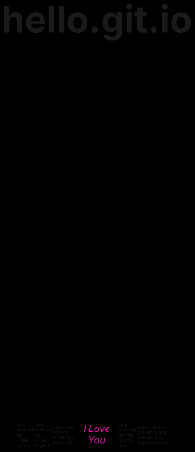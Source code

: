 # hello.git.io
Làm code trái tim HTML cơ bản
<!DOCTYPE HTML PUBLIC "-//W3C//DTD HTML 4.0 Transitional//EN">

<HTML>

<HEAD>

<TITLE> Heart </TITLE>

<META NAME="Generator" CONTENT="EditPlus">

<META NAME="Author" CONTENT="">

<META NAME="Keywords" CONTENT="">

<META NAME="Description" CONTENT="">

<style>

html, body {

height: 100%;

padding: 0;

margin: 0;

background: black;

}
<div style="text-align: center; font-size: 18px; font-family: Arial; color: #00698f;">
    <h2>Chúc mừng 8/3 đến bông hoa rực rỡ đang ở phía trước màn hình</h2>
    <p>Nhà thơ Lord Byron đã từng tả rằng:</p>
    <blockquote style="font-style: italic; padding: 10px; border-left: 4px solid #ccc;">
        She walks in beauty, like the night<br>
        Of cloudless climes and starry skies;<br>
        And all that's best of dark and bright<br>
        Meet in her aspect and her eyes.
    </blockquote>
    <p>Tớ chắc chắn rằng Lord Byron đã vượt thời gian để nhìn trộm cậu, để rồi vẻ đẹp ấy được hiện lên trong bài thơ nổi tiếng này!!!!!</p>
    <p>Nhân ngày 8/3 này, tớ xin chúc cậu mãi xinh đẹp, đáng yêu, luôn hạnh phúc. Chúc cậu luôn gặp may mắn trong cuộc sống và vui vẻ mọi lúc mọi nơi. Nụ cười của cậu còn sáng hơn ánh mặt trời đấyyyyyy.</p>
    <p>Chúc cậu ngày 8/3 thật vui vẻ và tràn đầy sự xinh đẹp cùng với nhiều yêu thương.</p>
</div>


canvas {

position: absolute;

width: 100%;

height: 100%;

}

</style>

</HEAD>

<BODY>

<canvas id="pinkboard"></canvas>

<script>

/*

* Settings

*/

var settings = {

particles: {

length: 500, // maximum amount of particles

duration: 2, // particle duration in sec

velocity: 100, // particle velocity in pixels/sec

effect: -0.75, // play with this for a nice effect

size: 30, // particle size in pixels

},

};

/*

* RequestAnimationFrame polyfill by Erik Möller

*/

(function(){var b=0;var c=["ms","moz","webkit","o"];for(var a=0;a<c.length&&!window.requestAnimationFrame;++a){window.requestAnimationFrame=window[c[a]+"RequestAnimationFrame"];window.cancelAnimationFrame=window[c[a]+"CancelAnimationFrame"]||window[c[a]+"CancelRequestAnimationFrame"]}if(!window.requestAnimationFrame){window.requestAnimationFrame=function(h,e){var d=new Date().getTime();var f=Math.max(0,16-(d-b));var g=window.setTimeout(function(){h(d+f)},f);b=d+f;return g}}if(!window.cancelAnimationFrame){window.cancelAnimationFrame=function(d){clearTimeout(d)}}}());

/*

* Point class

*/

var Point = (function() {

function Point(x, y) {

this.x = (typeof x !== 'undefined') ? x : 0;

this.y = (typeof y !== 'undefined') ? y : 0;

}

Point.prototype.clone = function() {

return new Point(this.x, this.y);

};

Point.prototype.length = function(length) {

if (typeof length == 'undefined')

return Math.sqrt(this.x * this.x + this.y * this.y);

this.normalize();

this.x *= length;

this.y *= length;

return this;

};

Point.prototype.normalize = function() {

var length = this.length();

this.x /= length;

this.y /= length;

return this;

};

return Point;

})();

/*

* Particle class

*/

var Particle = (function() {

function Particle() {

this.position = new Point();

this.velocity = new Point();

this.acceleration = new Point();

this.age = 0;

}

Particle.prototype.initialize = function(x, y, dx, dy) {

this.position.x = x;

this.position.y = y;

this.velocity.x = dx;

this.velocity.y = dy;

this.acceleration.x = dx * settings.particles.effect;

this.acceleration.y = dy * settings.particles.effect;

this.age = 0;

};

Particle.prototype.update = function(deltaTime) {

this.position.x += this.velocity.x * deltaTime;

this.position.y += this.velocity.y * deltaTime;

this.velocity.x += this.acceleration.x * deltaTime;

this.velocity.y += this.acceleration.y * deltaTime;

this.age += deltaTime;

};

Particle.prototype.draw = function(context, image) {

function ease(t) {

return (--t) * t * t + 1;

}

var size = image.width * ease(this.age / settings.particles.duration);

context.globalAlpha = 1 - this.age / settings.particles.duration;

context.drawImage(image, this.position.x - size / 2, this.position.y - size / 2, size, size);

};

return Particle;

})();

/*

* ParticlePool class

*/

var ParticlePool = (function() {

var particles,

firstActive = 0,

firstFree = 0,

duration = settings.particles.duration;

function ParticlePool(length) {

// create and populate particle pool

particles = new Array(length);

for (var i = 0; i < particles.length; i++)

particles[i] = new Particle();

}

ParticlePool.prototype.add = function(x, y, dx, dy) {

particles[firstFree].initialize(x, y, dx, dy);

// handle circular queue

firstFree++;

if (firstFree == particles.length) firstFree = 0;

if (firstActive == firstFree ) firstActive++;

if (firstActive == particles.length) firstActive = 0;

};

ParticlePool.prototype.update = function(deltaTime) {

var i;

// update active particles

if (firstActive < firstFree) {

for (i = firstActive; i < firstFree; i++)

particles[i].update(deltaTime);

}

if (firstFree < firstActive) {

for (i = firstActive; i < particles.length; i++)

particles[i].update(deltaTime);

for (i = 0; i < firstFree; i++)

particles[i].update(deltaTime);

}

// remove inactive particles

while (particles[firstActive].age >= duration && firstActive != firstFree) {

firstActive++;

if (firstActive == particles.length) firstActive = 0;

}

};

ParticlePool.prototype.draw = function(context, image) {

// draw active particles

if (firstActive < firstFree) {

for (i = firstActive; i < firstFree; i++)

particles[i].draw(context, image);

}

if (firstFree < firstActive) {

for (i = firstActive; i < particles.length; i++)

particles[i].draw(context, image);

for (i = 0; i < firstFree; i++)

particles[i].draw(context, image);

}

};

return ParticlePool;

})();

/*

* Putting it all together

*/

(function(canvas) {

var context = canvas.getContext('2d'),

particles = new ParticlePool(settings.particles.length),

particleRate = settings.particles.length / settings.particles.duration, // particles/sec

time;

// get point on heart with -PI <= t <= PI

function pointOnHeart(t) {

return new Point(

160 * Math.pow(Math.sin(t), 3),

130 * Math.cos(t) - 50 * Math.cos(2 * t) - 20 * Math.cos(3 * t) - 10 * Math.cos(4 * t) + 25

);

}

// creating the particle image using a dummy canvas

var image = (function() {

var canvas = document.createElement('canvas'),

context = canvas.getContext('2d');

canvas.width = settings.particles.size;

canvas.height = settings.particles.size;

// helper function to create the path

function to(t) {

var point = pointOnHeart(t);

point.x = settings.particles.size / 2 + point.x * settings.particles.size / 350;

point.y = settings.particles.size / 2 - point.y * settings.particles.size / 350;

return point;

}

// create the path

context.beginPath();

var t = -Math.PI;

var point = to(t);

context.moveTo(point.x, point.y);

while (t < Math.PI) {

t += 0.01; // baby steps!

point = to(t);

context.lineTo(point.x, point.y);

}

context.closePath();

// create the fill

context.fillStyle = '#ea80b0';

context.fill();

// create the image

var image = new Image();

image.src = canvas.toDataURL();

return image;

})();

// render that thing!

function render() {

// next animation frame

requestAnimationFrame(render);

// update time

var newTime = new Date().getTime() / 1000,

deltaTime = newTime - (time || newTime);

time = newTime;

// clear canvas

context.clearRect(0, 0, canvas.width, canvas.height);

// create new particles

var amount = particleRate * deltaTime;

for (var i = 0; i < amount; i++) {

var pos = pointOnHeart(Math.PI - 2 * Math.PI * Math.random());

var dir = pos.clone().length(settings.particles.velocity);

particles.add(canvas.width / 2 + pos.x, canvas.height / 2 - pos.y, dir.x, -dir.y);

}

// update and draw particles

particles.update(deltaTime);

particles.draw(context, image);

}

// handle (re-)sizing of the canvas

function onResize() {

canvas.width = canvas.clientWidth;

canvas.height = canvas.clientHeight;

}

window.onresize = onResize;

// delay rendering bootstrap

setTimeout(function() {

onResize();

render();

}, 10);

})(document.getElementById('pinkboard'));

var colours=new Array('#f00', '#f06', '#f0f', '#f6f', '#f39', '#f9c'); // colours of the hearts

var minisize=10; // smallest size of hearts in pixels

var maxisize=20; // biggest size of hearts in pixels

var hearts=100; // maximum number of hearts on screen

var over_or_under="over"; // set to "over" for hearts to always be on top, or "under" to allow them to float behind other objects

/*****************************

*JavaScript Love Heart Cursor*

* (c)2013+ mf2fm web-design *

* http://www.mf2fm.com/rv *

* DON'T EDIT BELOW THIS BOX *

*****************************/

var x=ox=400;

var y=oy=300;

var swide=800;

var shigh=600;

var sleft=sdown=0;

var herz=new Array();

var herzx=new Array();

var herzy=new Array();

var herzs=new Array();

var kiss=false;

if (typeof('addRVLoadEvent')!='function') function addRVLoadEvent(funky) {

var oldonload=window.onload;

if (typeof(oldonload)!='function') window.onload=funky;

else window.onload=function() {

if (oldonload) oldonload();

funky();

}

}

addRVLoadEvent(mwah);

function mwah() { if (document.getElementById) {

var i, heart;

for (i=0; i<hearts; i++) {

heart=createDiv("auto", "auto");

heart.style.visibility="hidden";

heart.style.zIndex=(over_or_under=="over")?"1001":"0";

heart.style.color=colours[i%colours.length];

heart.style.pointerEvents="none";

if (navigator.appName=="Microsoft Internet Explorer") heart.style.filter="alpha(opacity=75)";

else heart.style.opacity=0.45;

heart.appendChild(document.createTextNode(String.fromCharCode(9829)));

document.body.appendChild(heart);

herz[i]=heart;

herzy[i]=false;

}

set_scroll();

set_width();

herzle();

}}

function herzle() {

var c;

if (Math.abs(x-ox)>1 || Math.abs(y-oy)>1) {

ox=x;

oy=y;

for (c=0; c<hearts; c++) if (herzy[c]===false) {

herz[c].firstChild.nodeValue=String.fromCharCode(9829);

herz[c].style.left=(herzx[c]=x-minisize/2)+"px";

herz[c].style.top=(herzy[c]=y-minisize)+"px";

herz[c].style.fontSize=minisize+"px";

herz[c].style.fontWeight='normal';

herz[c].style.visibility='visible';

herzs[c]=minisize;

break;

}

}

for (c=0; c<hearts; c++) if (herzy[c]!==false) blow_me_a_kiss(c);

setTimeout("herzle()", 30);

}

document.onmousedown=pucker;

document.onmouseup=function(){clearTimeout(kiss);};

function pucker() {

ox=-1;

oy=-1;

kiss=setTimeout('pucker()', 100);

}

function blow_me_a_kiss(i) {

herzy[i]-=herzs[i]/minisize+i%2;

herzx[i]+=(i%5-2)/5;

if (herzy[i]<sdown-herzs[i] || herzx[i]<sleft-herzs[i] || herzx[i]>sleft+swide-herzs[i]) {

herz[i].style.visibility="hidden";

herzy[i]=false;

}

else if (herzs[i]>minisize+1 && Math.random()<2.5/hearts) break_my_heart(i);

else {

if (Math.random()<maxisize/herzy[i] && herzs[i]<maxisize) herz[i].style.fontSize=(++herzs[i])+"px";

herz[i].style.top=herzy[i]+"px";

herz[i].style.left=herzx[i]+"px";

}

}

function break_my_heart(i) {

var t;

herz[i].firstChild.nodeValue=String.fromCharCode(9676);

herz[i].style.fontWeight='bold';

herzy[i]=false;

for (t=herzs[i]; t<=maxisize; t++) setTimeout('herz['+i+'].style.fontSize="'+t+'px"', 60*(t-herzs[i]));

setTimeout('herz['+i+'].style.visibility="hidden";', 60*(t-herzs[i]));

}

document.onmousemove=mouse;

function mouse(e) {

if (e) {

y=e.pageY;

x=e.pageX;

}

else {

set_scroll();

y=event.y+sdown;

x=event.x+sleft;

}

}

window.onresize=set_width;

function set_width() {

var sw_min=999999;

var sh_min=999999;

if (document.documentElement && document.documentElement.clientWidth) {

if (document.documentElement.clientWidth>0) sw_min=document.documentElement.clientWidth;

if (document.documentElement.clientHeight>0) sh_min=document.documentElement.clientHeight;

}

if (typeof(self.innerWidth)=='number' && self.innerWidth) {

if (self.innerWidth>0 && self.innerWidth<sw_min) sw_min=self.innerWidth;

if (self.innerHeight>0 && self.innerHeight<sh_min) sh_min=self.innerHeight;

}

if (document.body.clientWidth) {

if (document.body.clientWidth>0 && document.body.clientWidth<sw_min) sw_min=document.body.clientWidth;

if (document.body.clientHeight>0 && document.body.clientHeight<sh_min) sh_min=document.body.clientHeight;

}

if (sw_min==999999 || sh_min==999999) {

sw_min=800;

sh_min=600;

}

swide=sw_min;

shigh=sh_min;

}

window.onscroll=set_scroll;

function set_scroll() {

if (typeof(self.pageYOffset)=='number') {

sdown=self.pageYOffset;

sleft=self.pageXOffset;

}

else if (document.body && (document.body.scrollTop || document.body.scrollLeft)) {

sdown=document.body.scrollTop;

sleft=document.body.scrollLeft;

}

else if (document.documentElement && (document.documentElement.scrollTop || document.documentElement.scrollLeft)) {

sleft=document.documentElement.scrollLeft;

sdown=document.documentElement.scrollTop;

}

else {

sdown=0;

sleft=0;

}

}

function createDiv(height, width) {

var div=document.createElement("div");

div.style.position="absolute";

div.style.height=height;

div.style.width=width;

div.style.overflow="hidden";

div.style.backgroundColor="transparent";

return (div);

}

// ]]>

</script>

</BODY>

</HTML>

Làm code trái tim HTML huyền bí
<!DOCTYPE HTML PUBLIC "-//W3C//DTD HTML 4.0 Transitional//EN">

<HTML>

<HEAD>

<TITLE> Heart </TITLE>

<META NAME="Generator" CONTENT="EditPlus">

<META NAME="Author" CONTENT="">

<META NAME="Keywords" CONTENT="">

<META NAME="Description" CONTENT="">

<style>

html, body {

height: 100%;

padding: 0;

margin: 0;

background: black;

}

canvas {

position: absolute;

width: 100%;

height: 100%;

}

</style>

</HEAD>

<BODY>

<canvas id="pinkboard"></canvas>

<script>

/*

* Settings

*/

var settings = {

particles: {

length: 500, // maximum amount of particles

duration: 2, // particle duration in sec

velocity: 100, // particle velocity in pixels/sec

effect: -0.75, // play with this for a nice effect

size: 30, // particle size in pixels

},

};

/*

* RequestAnimationFrame polyfill by Erik Möller

*/

(function(){var b=0;var c=["ms","moz","webkit","o"];for(var a=0;a<c.length&&!window.requestAnimationFrame;++a){window.requestAnimationFrame=window[c[a]+"RequestAnimationFrame"];window.cancelAnimationFrame=window[c[a]+"CancelAnimationFrame"]||window[c[a]+"CancelRequestAnimationFrame"]}if(!window.requestAnimationFrame){window.requestAnimationFrame=function(h,e){var d=new Date().getTime();var f=Math.max(0,16-(d-b));var g=window.setTimeout(function(){h(d+f)},f);b=d+f;return g}}if(!window.cancelAnimationFrame){window.cancelAnimationFrame=function(d){clearTimeout(d)}}}());

/*

* Point class

*/

var Point = (function() {

function Point(x, y) {

this.x = (typeof x !== 'undefined') ? x : 0;

this.y = (typeof y !== 'undefined') ? y : 0;

}

Point.prototype.clone = function() {

return new Point(this.x, this.y);

};

Point.prototype.length = function(length) {

if (typeof length == 'undefined')

return Math.sqrt(this.x * this.x + this.y * this.y);

this.normalize();

this.x *= length;

this.y *= length;

return this;

};

Point.prototype.normalize = function() {

var length = this.length();

this.x /= length;

this.y /= length;

return this;

};

return Point;

})();

/*

* Particle class

*/

var Particle = (function() {

function Particle() {

this.position = new Point();

this.velocity = new Point();

this.acceleration = new Point();

this.age = 0;

}

Particle.prototype.initialize = function(x, y, dx, dy) {

this.position.x = x;

this.position.y = y;

this.velocity.x = dx;

this.velocity.y = dy;

this.acceleration.x = dx * settings.particles.effect;

this.acceleration.y = dy * settings.particles.effect;

this.age = 0;

};

Particle.prototype.update = function(deltaTime) {

this.position.x += this.velocity.x * deltaTime;

this.position.y += this.velocity.y * deltaTime;

this.velocity.x += this.acceleration.x * deltaTime;

this.velocity.y += this.acceleration.y * deltaTime;

this.age += deltaTime;

};

Particle.prototype.draw = function(context, image) {

function ease(t) {

return (--t) * t * t + 1;

}

var size = image.width * ease(this.age / settings.particles.duration);

context.globalAlpha = 1 - this.age / settings.particles.duration;

context.drawImage(image, this.position.x - size / 2, this.position.y - size / 2, size, size);

};

return Particle;

})();

/*

* ParticlePool class

*/

var ParticlePool = (function() {

var particles,

firstActive = 0,

firstFree = 0,

duration = settings.particles.duration;

function ParticlePool(length) {

// create and populate particle pool

particles = new Array(length);

for (var i = 0; i < particles.length; i++)

particles[i] = new Particle();

}

ParticlePool.prototype.add = function(x, y, dx, dy) {

particles[firstFree].initialize(x, y, dx, dy);

// handle circular queue

firstFree++;

if (firstFree == particles.length) firstFree = 0;

if (firstActive == firstFree ) firstActive++;

if (firstActive == particles.length) firstActive = 0;

};

ParticlePool.prototype.update = function(deltaTime) {

var i;

// update active particles

if (firstActive < firstFree) {

for (i = firstActive; i < firstFree; i++)

particles[i].update(deltaTime);

}

if (firstFree < firstActive) {

for (i = firstActive; i < particles.length; i++)

particles[i].update(deltaTime);

for (i = 0; i < firstFree; i++)

particles[i].update(deltaTime);

}

// remove inactive particles

while (particles[firstActive].age >= duration && firstActive != firstFree) {

firstActive++;

if (firstActive == particles.length) firstActive = 0;

}

};

ParticlePool.prototype.draw = function(context, image) {

// draw active particles

if (firstActive < firstFree) {

for (i = firstActive; i < firstFree; i++)

particles[i].draw(context, image);

}

if (firstFree < firstActive) {

for (i = firstActive; i < particles.length; i++)

particles[i].draw(context, image);

for (i = 0; i < firstFree; i++)

particles[i].draw(context, image);

}

};

return ParticlePool;

})();

/*

* Putting it all together

*/

(function(canvas) {

var context = canvas.getContext('2d'),

particles = new ParticlePool(settings.particles.length),

particleRate = settings.particles.length / settings.particles.duration, // particles/sec

time;

// get point on heart with -PI <= t <= PI

function pointOnHeart(t) {

return new Point(

160 * Math.pow(Math.sin(t), 3),

130 * Math.cos(t) - 50 * Math.cos(2 * t) - 20 * Math.cos(3 * t) - 10 * Math.cos(4 * t) + 25

);

}

// creating the particle image using a dummy canvas

var image = (function() {

var canvas = document.createElement('canvas'),

context = canvas.getContext('2d');

canvas.width = settings.particles.size;

canvas.height = settings.particles.size;

// helper function to create the path

function to(t) {

var point = pointOnHeart(t);

point.x = settings.particles.size / 2 + point.x * settings.particles.size / 350;

point.y = settings.particles.size / 2 - point.y * settings.particles.size / 350;

return point;

}

// create the path

context.beginPath();

var t = -Math.PI;

var point = to(t);

context.moveTo(point.x, point.y);

while (t < Math.PI) {

t += 0.01; // baby steps!

point = to(t);

context.lineTo(point.x, point.y);

}

context.closePath();

// create the fill

context.fillStyle = '#ea80b0';

context.fill();

// create the image

var image = new Image();

image.src = canvas.toDataURL();

return image;

})();

// render that thing!

function render() {

// next animation frame

requestAnimationFrame(render);

// update time

var newTime = new Date().getTime() / 1000,

deltaTime = newTime - (time || newTime);

time = newTime;

// clear canvas

context.clearRect(0, 0, canvas.width, canvas.height);

// create new particles

var amount = particleRate * deltaTime;

for (var i = 0; i < amount; i++) {

var pos = pointOnHeart(Math.PI - 2 * Math.PI * Math.random());

var dir = pos.clone().length(settings.particles.velocity);

particles.add(canvas.width / 2 + pos.x, canvas.height / 2 - pos.y, dir.x, -dir.y);

}

// update and draw particles

particles.update(deltaTime);

particles.draw(context, image);

}

// handle (re-)sizing of the canvas

function onResize() {

canvas.width = canvas.clientWidth;

canvas.height = canvas.clientHeight;

}

window.onresize = onResize;

// delay rendering bootstrap

setTimeout(function() {

onResize();

render();

}, 10);

})(document.getElementById('pinkboard'));

var colours=new Array('#f00', '#f06', '#f0f', '#f6f', '#f39', '#f9c'); // colours of the hearts

var minisize=10; // smallest size of hearts in pixels

var maxisize=20; // biggest size of hearts in pixels

var hearts=100; // maximum number of hearts on screen

var over_or_under="over"; // set to "over" for hearts to always be on top, or "under" to allow them to float behind other objects

/*****************************

*JavaScript Love Heart Cursor*

* (c)2013+ mf2fm web-design *

* http://www.mf2fm.com/rv *

* DON'T EDIT BELOW THIS BOX *

*****************************/

var x=ox=400;

var y=oy=300;

var swide=800;

var shigh=600;

var sleft=sdown=0;

var herz=new Array();

var herzx=new Array();

var herzy=new Array();

var herzs=new Array();

var kiss=false;

if (typeof('addRVLoadEvent')!='function') function addRVLoadEvent(funky) {

var oldonload=window.onload;

if (typeof(oldonload)!='function') window.onload=funky;

else window.onload=function() {

if (oldonload) oldonload();

funky();

}

}

addRVLoadEvent(mwah);

function mwah() { if (document.getElementById) {

var i, heart;

for (i=0; i<hearts; i++) {

heart=createDiv("auto", "auto");

heart.style.visibility="hidden";

heart.style.zIndex=(over_or_under=="over")?"1001":"0";

heart.style.color=colours[i%colours.length];

heart.style.pointerEvents="none";

if (navigator.appName=="Microsoft Internet Explorer") heart.style.filter="alpha(opacity=75)";

else heart.style.opacity=0.45;

heart.appendChild(document.createTextNode(String.fromCharCode(9829)));

document.body.appendChild(heart);

herz[i]=heart;

herzy[i]=false;

}

set_scroll();

set_width();

herzle();

}}

function herzle() {

var c;

if (Math.abs(x-ox)>1 || Math.abs(y-oy)>1) {

ox=x;

oy=y;

for (c=0; c<hearts; c++) if (herzy[c]===false) {

herz[c].firstChild.nodeValue=String.fromCharCode(9829);

herz[c].style.left=(herzx[c]=x-minisize/2)+"px";

herz[c].style.top=(herzy[c]=y-minisize)+"px";

herz[c].style.fontSize=minisize+"px";

herz[c].style.fontWeight='normal';

herz[c].style.visibility='visible';

herzs[c]=minisize;

break;

}

}

for (c=0; c<hearts; c++) if (herzy[c]!==false) blow_me_a_kiss(c);

setTimeout("herzle()", 30);

}

document.onmousedown=pucker;

document.onmouseup=function(){clearTimeout(kiss);};

function pucker() {

ox=-1;

oy=-1;

kiss=setTimeout('pucker()', 100);

}

function blow_me_a_kiss(i) {

herzy[i]-=herzs[i]/minisize+i%2;

herzx[i]+=(i%5-2)/5;

if (herzy[i]<sdown-herzs[i] || herzx[i]<sleft-herzs[i] || herzx[i]>sleft+swide-herzs[i]) {

herz[i].style.visibility="hidden";

herzy[i]=false;

}

else if (herzs[i]>minisize+1 && Math.random()<2.5/hearts) break_my_heart(i);

else {

if (Math.random()<maxisize/herzy[i] && herzs[i]<maxisize) herz[i].style.fontSize=(++herzs[i])+"px";

herz[i].style.top=herzy[i]+"px";

herz[i].style.left=herzx[i]+"px";

}

}

function break_my_heart(i) {

var t;

herz[i].firstChild.nodeValue=String.fromCharCode(9676);

herz[i].style.fontWeight='bold';

herzy[i]=false;

for (t=herzs[i]; t<=maxisize; t++) setTimeout('herz['+i+'].style.fontSize="'+t+'px"', 60*(t-herzs[i]));

setTimeout('herz['+i+'].style.visibility="hidden";', 60*(t-herzs[i]));

}

document.onmousemove=mouse;

function mouse(e) {

if (e) {

y=e.pageY;

x=e.pageX;

}

else {

set_scroll();

y=event.y+sdown;

x=event.x+sleft;

}

}

window.onresize=set_width;

function set_width() {

var sw_min=999999;

var sh_min=999999;

if (document.documentElement && document.documentElement.clientWidth) {

if (document.documentElement.clientWidth>0) sw_min=document.documentElement.clientWidth;

if (document.documentElement.clientHeight>0) sh_min=document.documentElement.clientHeight;

}

if (typeof(self.innerWidth)=='number' && self.innerWidth) {

if (self.innerWidth>0 && self.innerWidth<sw_min) sw_min=self.innerWidth;

if (self.innerHeight>0 && self.innerHeight<sh_min) sh_min=self.innerHeight;

}

if (document.body.clientWidth) {

if (document.body.clientWidth>0 && document.body.clientWidth<sw_min) sw_min=document.body.clientWidth;

if (document.body.clientHeight>0 && document.body.clientHeight<sh_min) sh_min=document.body.clientHeight;

}

if (sw_min==999999 || sh_min==999999) {

sw_min=800;

sh_min=600;

}

swide=sw_min;

shigh=sh_min;

}

window.onscroll=set_scroll;

function set_scroll() {

if (typeof(self.pageYOffset)=='number') {

sdown=self.pageYOffset;

sleft=self.pageXOffset;

}

else if (document.body && (document.body.scrollTop || document.body.scrollLeft)) {

sdown=document.body.scrollTop;

sleft=document.body.scrollLeft;

}

else if (document.documentElement && (document.documentElement.scrollTop || document.documentElement.scrollLeft)) {

sleft=document.documentElement.scrollLeft;

sdown=document.documentElement.scrollTop;

}

else {

sdown=0;

sleft=0;

}

}

function createDiv(height, width) {

var div=document.createElement("div");

div.style.position="absolute";

div.style.height=height;

div.style.width=width;

div.style.overflow="hidden";

div.style.backgroundColor="transparent";

return (div);

}

// ]]>

</script>

</BODY>

</HTML>

Làm code trái tim HTML đập chèn chữ
<!DOCTYPE HTML PUBLIC "-//W3C//DTD HTML 4.0 Transitional//EN">
<HTML>
<HEAD>
<TITLE> Heart </TITLE>
<META NAME="Generator" CONTENT="EditPlus">
<META NAME="Author" CONTENT="">
<META NAME="Keywords" CONTENT="">
<META NAME="Description" CONTENT="">
<style>
html, body {
height: 100%;
padding: 0;
margin: 0;
background: #000;
display: flex;
justify-content: center;
align-items: center;
}
.box {
width: 100%;
position: absolute;
top: 50%;
left: 50%;
transform: translate(-50%, -50%);
display: flex;
flex-direction: column;
}
canvas {
position: absolute;
width: 100%;
height: 100%;
}
#pinkboard {
position: relative;
margin: auto;
height: 500px;
width: 500px;
animation: animate 1.3s infinite;
}
#pinkboard:before, #pinkboard:after {
content: '';
position: absolute;
background: #FF5CA4;
width: 100px;
height: 160px;
border-top-left-radius: 50px;
border-top-right-radius: 50px;
}
#pinkboard:before {
left: 100px;
transform: rotate(-45deg);
transform-origin: 0 100%;
box-shadow: 0 14px 28px rgba(0,0,0,0.25),
0 10px 10px rgba(0,0,0,0.22);
}
#pinkboard:after {
left: 0;
transform: rotate(45deg);
transform-origin: 100% 100%;
}
@keyframes animate {
0% {
transform: scale(1);
}
30% {
transform: scale(.8);
}
60% {
transform: scale(1.2);
}
100% {
transform: scale(1);
}
}
</style>
</HEAD>
<BODY>
<div class="box">
<canvas id="pinkboard"></canvas>
</div>
<script>
/*
* Settings
*/
var settings = {
particles: {
length: 2000, // maximum amount of particles
duration: 2, // particle duration in sec
velocity: 100, // particle velocity in pixels/sec
effect: -1.3, // play with this for a nice effect
size: 13, // particle size in pixels
},
};
/*
* RequestAnimationFrame polyfill by Erik Möller
*/
(function(){var b=0;var c=["ms","moz","webkit","o"];for(var a=0;a<c.length&&!window.requestAnimationFrame;++a){window.requestAnimationFrame=window[c[a]+"RequestAnimationFrame"];window.cancelAnimationFrame=window[c[a]+"CancelAnimationFrame"]||window[c[a]+"CancelRequestAnimationFrame"]}if(!window.requestAnimationFrame){window.requestAnimationFrame=function(h,e){var d=new Date().getTime();var f=Math.max(0,16-(d-b));var g=window.setTimeout(function(){h(d+f)},f);b=d+f;return g}}if(!window.cancelAnimationFrame){window.cancelAnimationFrame=function(d){clearTimeout(d)}}}());
/*
* Point class
*/
var Point = (function() {
function Point(x, y) {
this.x = (typeof x !== 'undefined') ? x : 0;
this.y = (typeof y !== 'undefined') ? y : 0;
}
Point.prototype.clone = function() {
return new Point(this.x, this.y);
};
Point.prototype.length = function(length) {
if (typeof length == 'undefined')
return Math.sqrt(this.x * this.x + this.y * this.y);
this.normalize();
this.x *= length;
this.y *= length;
return this;
};
Point.prototype.normalize = function() {
var length = this.length();
this.x /= length;
this.y /= length;
return this;
};
return Point;
})();
/*
* Particle class
*/
var Particle = (function() {
function Particle() {
this.position = new Point();
this.velocity = new Point();
this.acceleration = new Point();
this.age = 0;
}
Particle.prototype.initialize = function(x, y, dx, dy) {
this.position.x = x;
this.position.y = y;
this.velocity.x = dx;
this.velocity.y = dy;
this.acceleration.x = dx * settings.particles.effect;
this.acceleration.y = dy * settings.particles.effect;
this.age = 0;
};
Particle.prototype.update = function(deltaTime) {
this.position.x += this.velocity.x * deltaTime;
this.position.y += this.velocity.y * deltaTime;
this.velocity.x += this.acceleration.x * deltaTime;
this.velocity.y += this.acceleration.y * deltaTime;
this.age += deltaTime;
};
Particle.prototype.draw = function(context, image) {
function ease(t) {
return (--t) * t * t + 1;
}
var size = image.width * ease(this.age / settings.particles.duration);
context.globalAlpha = 1 - this.age / settings.particles.duration;
context.drawImage(image, this.position.x - size / 2, this.position.y - size / 2, size, size);
};
return Particle;
})();
/*
* ParticlePool class
*/
var ParticlePool = (function() {
var particles,
firstActive = 0,
firstFree = 0,
duration = settings.particles.duration;
function ParticlePool(length) {
// create and populate particle pool
particles = new Array(length);
for (var i = 0; i < particles.length; i++)
particles[i] = new Particle();
}
ParticlePool.prototype.add = function(x, y, dx, dy) {
particles[firstFree].initialize(x, y, dx, dy);
// handle circular queue
firstFree++;
if (firstFree == particles.length) firstFree = 0;
if (firstActive == firstFree ) firstActive++;
if (firstActive == particles.length) firstActive = 0;
};
ParticlePool.prototype.update = function(deltaTime) {
var i;
// update active particles
if (firstActive < firstFree) {
for (i = firstActive; i < firstFree; i++)
particles[i].update(deltaTime);
}
if (firstFree < firstActive) {
for (i = firstActive; i < particles.length; i++)
particles[i].update(deltaTime);
for (i = 0; i < firstFree; i++)
particles[i].update(deltaTime);
}
// remove inactive particles
while (particles[firstActive].age >= duration && firstActive != firstFree) {
firstActive++;
if (firstActive == particles.length) firstActive = 0;
}
};
ParticlePool.prototype.draw = function(context, image) {
// draw active particles
if (firstActive < firstFree) {
for (i = firstActive; i < firstFree; i++)
particles[i].draw(context, image);
}
if (firstFree < firstActive) {
for (i = firstActive; i < particles.length; i++)
particles[i].draw(context, image);
for (i = 0; i < firstFree; i++)
particles[i].draw(context, image);
}
};
return ParticlePool;
})();
/*
* Putting it all together
*/
(function(canvas) {
var context = canvas.getContext('2d'),
particles = new ParticlePool(settings.particles.length),
particleRate = settings.particles.length / settings.particles.duration, // particles/sec
time;
// get point on heart with -PI <= t <= PI
function pointOnHeart(t) {
return new Point(
160 * Math.pow(Math.sin(t), 3),
130 * Math.cos(t) - 50 * Math.cos(2 * t) - 20 * Math.cos(3 * t) - 10 * Math.cos(4 * t) + 25
);
}
// creating the particle image using a dummy canvas
var image = (function() {
var canvas = document.createElement('canvas'),
context = canvas.getContext('2d');
canvas.width = settings.particles.size;
canvas.height = settings.particles.size;
// helper function to create the path
function to(t) {
var point = pointOnHeart(t);
point.x = settings.particles.size / 2 + point.x * settings.particles.size / 350;
point.y = settings.particles.size / 2 - point.y * settings.particles.size / 350;
return point;
}
// create the path
context.beginPath();
var t = -Math.PI;
var point = to(t);
context.moveTo(point.x, point.y);
while (t < Math.PI) {
t += 0.01; // baby steps!
point = to(t);
context.lineTo(point.x, point.y);
}
context.closePath();
// create the fill
context.fillStyle = '#FF5CA4';
context.fill();
// create the image
var image = new Image();
image.src = canvas.toDataURL();
return image;
})();
// render that thing!
function render() {
// next animation frame
requestAnimationFrame(render);
// update time
var newTime = new Date().getTime() / 1000,
deltaTime = newTime - (time || newTime);
time = newTime;
// clear canvas
context.clearRect(0, 0, canvas.width, canvas.height);
// create new particles
var amount = particleRate * deltaTime;
for (var i = 0; i < amount; i++) {
var pos = pointOnHeart(Math.PI - 2 * Math.PI * Math.random());
var dir = pos.clone().length(settings.particles.velocity);
particles.add(canvas.width / 2 + pos.x, canvas.height / 2 - pos.y, dir.x, -dir.y);
}
// update and draw particles
particles.update(deltaTime);
particles.draw(context, image);
}
// handle (re-)sizing of the canvas
function onResize() {
canvas.width = canvas.clientWidth;
canvas.height = canvas.clientHeight;
}
window.onresize = onResize;
// delay rendering bootstrap
setTimeout(function() {
onResize();
render();
}, 10);
})(document.getElementById('pinkboard'));
</script>
<div class="center-text",
style="background-color:rgb(0, 0, 0);
width: 100%;
color: rgb(225, 12, 168);
height:100%;
font-size: 31px;
font-style: italic;
display: flex;
align-items: center;
justify-content: center;
margin-bottom: 5px;
text-align: center;">I Love You</div>
</BODY>
</HTML>
Làm code trái tim thật có nhịp đập
<!DOCTYPE HTML PUBLIC "-//W3C//DTD HTML 4.0 Transitional//EN">

<HTML>

<HEAD>

<TITLE> MINH IT </TITLE>

<META NAME="Generator" CONTENT="EditPlus">

<META NAME="Author" CONTENT="">

<META NAME="Keywords" CONTENT="">

<META NAME="Description" CONTENT="">

<link rel="stylesheet" href="style.css">

<style>

html, body {

height: 100%;

padding: 0;

margin: 0;

background: rgba(0, 0, 0, 0.851);

}

canvas {

position: absolute;

width: 100%;

height: 100%;

}

</style>

</HEAD>

<BODY>

<div class="box">

<canvas id="pinkboard"></canvas>

</div>

<script>

var settings = {

particles: {

length: 10000, // maximum amount of particles

duration: 4, // particle duration in sec

velocity: 80, // particle velocity in pixels/sec

effect: -1.3, // play with this for a nice effect

size: 8, // particle size in pixels

},

};

/*

*/

(function(){var b=0;var c=["ms","moz","webkit","o"];for(var a=0;a<c.length&&!window.requestAnimationFrame;++a){window.requestAnimationFrame=window[c[a]+"RequestAnimationFrame"];window.cancelAnimationFrame=window[c[a]+"CancelAnimationFrame"]||window[c[a]+"CancelRequestAnimationFrame"]}if(!window.requestAnimationFrame){window.requestAnimationFrame=function(h,e){var d=new Date().getTime();var f=Math.max(0,16-(d-b));var g=window.setTimeout(function(){h(d+f)},f);b=d+f;return g}}if(!window.cancelAnimationFrame){window.cancelAnimationFrame=function(d){clearTimeout(d)}}}());

/*

* Point class

*/

var Point = (function() {

function Point(x, y) {

this.x = (typeof x !== 'undefined') ? x : 0;

this.y = (typeof y !== 'undefined') ? y : 0;

}

Point.prototype.clone = function() {

return new Point(this.x, this.y);

};

Point.prototype.length = function(length) {

if (typeof length == 'undefined')

return Math.sqrt(this.x * this.x + this.y * this.y);

this.normalize();

this.x *= length;

this.y *= length;

return this;

};

Point.prototype.normalize = function() {

var length = this.length();

this.x /= length;

this.y /= length;

return this;

};

return Point;

})();

/*

* Particle class

*/

var Particle = (function() {

function Particle() {

this.position = new Point();

this.velocity = new Point();

this.acceleration = new Point();

this.age = 0;

}

Particle.prototype.initialize = function(x, y, dx, dy) {

this.position.x = x;

this.position.y = y;

this.velocity.x = dx;

this.velocity.y = dy;

this.acceleration.x = dx * settings.particles.effect;

this.acceleration.y = dy * settings.particles.effect;

this.age = 0;

};

Particle.prototype.update = function(deltaTime) {

this.position.x += this.velocity.x * deltaTime;

this.position.y += this.velocity.y * deltaTime;

this.velocity.x += this.acceleration.x * deltaTime;

this.velocity.y += this.acceleration.y * deltaTime;

this.age += deltaTime;

};

Particle.prototype.draw = function(context, image) {

function ease(t) {

return (--t) * t * t + 1;

}

var size = image.width * ease(this.age / settings.particles.duration);

context.globalAlpha = 1 - this.age / settings.particles.duration;

context.drawImage(image, this.position.x - size / 2, this.position.y - size / 2, size, size);

};

return Particle;

})();

/*

* ParticlePool class

*/

var ParticlePool = (function() {

var particles,

firstActive = 0,

firstFree = 0,

duration = settings.particles.duration;

function ParticlePool(length) {

// create and populate particle pool

particles = new Array(length);

for (var i = 0; i < particles.length; i++)

particles[i] = new Particle();

}

ParticlePool.prototype.add = function(x, y, dx, dy) {

particles[firstFree].initialize(x, y, dx, dy);

// handle circular queue

firstFree++;

if (firstFree == particles.length) firstFree = 0;

if (firstActive == firstFree ) firstActive++;

if (firstActive == particles.length) firstActive = 0;

};

ParticlePool.prototype.update = function(deltaTime) {

var i;

// update active particles

if (firstActive < firstFree) {

for (i = firstActive; i < firstFree; i++)

particles[i].update(deltaTime);

}

if (firstFree < firstActive) {

for (i = firstActive; i < particles.length; i++)

particles[i].update(deltaTime);

for (i = 0; i < firstFree; i++)

particles[i].update(deltaTime);

}

// remove inactive particles

while (particles[firstActive].age >= duration && firstActive != firstFree) {

firstActive++;

if (firstActive == particles.length) firstActive = 0;

}

};

ParticlePool.prototype.draw = function(context, image) {

// draw active particles

if (firstActive < firstFree) {

for (i = firstActive; i < firstFree; i++)

particles[i].draw(context, image);

}

if (firstFree < firstActive) {

for (i = firstActive; i < particles.length; i++)

particles[i].draw(context, image);

for (i = 0; i < firstFree; i++)

particles[i].draw(context, image);

}

};

return ParticlePool;

})();

/*

* Putting it all together

*/

(function(canvas) {

var context = canvas.getContext('2d'),

particles = new ParticlePool(settings.particles.length),

particleRate = settings.particles.length / settings.particles.duration, // particles/sec

time;

// get point on heart with -PI <= t <= PI

function pointOnHeart(t) {

return new Point(

160 * Math.pow(Math.sin(t), 3),

130 * Math.cos(t) - 50 * Math.cos(2 * t) - 20 * Math.cos(3 * t) - 10 * Math.cos(4 * t) + 25

);

}

// creating the particle image using a dummy canvas

var image = (function() {

var canvas = document.createElement('canvas'),

context = canvas.getContext('2d');

canvas.width = settings.particles.size;

canvas.height = settings.particles.size;

// helper function to create the path

function to(t) {

var point = pointOnHeart(t);

point.x = settings.particles.size / 2 + point.x * settings.particles.size / 350;

point.y = settings.particles.size / 2 - point.y * settings.particles.size / 350;

return point;

}

// create the path

context.beginPath();

var t = -Math.PI;

var point = to(t);

context.moveTo(point.x, point.y);

while (t < Math.PI) {

t += 0.01; // baby steps!

point = to(t);

context.lineTo(point.x, point.y);

}

context.closePath();

// create the fill

context.fillStyle = '#f50b02';

context.fill();

// create the image

var image = new Image();

image.src = canvas.toDataURL();

return image;

})();

// render that thing!

function render() {

// next animation frame

requestAnimationFrame(render);

// update time

var newTime = new Date().getTime() / 1000,

deltaTime = newTime - (time || newTime);

time = newTime;

// clear canvas

context.clearRect(0, 0, canvas.width, canvas.height);

// create new particles

var amount = particleRate * deltaTime;

for (var i = 0; i < amount; i++) {

var pos = pointOnHeart(Math.PI - 2 * Math.PI * Math.random());

var dir = pos.clone().length(settings.particles.velocity);

particles.add(canvas.width / 2 + pos.x, canvas.height / 2 - pos.y, dir.x, -dir.y);

}

// update and draw particles

particles.update(deltaTime);

particles.draw(context, image);

}

// handle (re-)sizing of the canvas

function onResize() {

canvas.width = canvas.clientWidth;

canvas.height = canvas.clientHeight;

}

window.onresize = onResize;

// delay rendering bootstrap

setTimeout(function() {

onResize();

render();

}, 10);

})(document.getElementById('pinkboard'));

</script>

</BODY>

</HTML>

Làm code trái tim kim cương với hiệu ứng màu sắc rực rỡ

<!DOCTYPE html>

<html lang="en"><head>

<meta charset="UTF-8">

<meta http-equiv="X-UA-Compatible" content="IE=edge">

<meta name="viewport" content="width=device-width, initial-scale=1.0">

<title>I Love You</title>

<style>

*{

margin: 0;

padding: 0;

box-sizing: border-box;

}

html,

body {

overflow: hidden;

background-color: #000 !important;

}

body {

-webkit-font-soothing: antialiased;

}

.webgl {

position: fixed;

width: 100vw;

height: 100vw;

top: 0;

left: 0;

outline: none;

}

h1{

position: absolute;

top: 10vh;

left: 2.5rem;

right: 1rem;

text-align: center;

font-size: max(1rem, 3vh);

}

button {

position: absolute;

left: 0;

top: 0;

bottom: 0;

height: 12vh;

width: 12vh;

transform: translateY(2vh);

right: 0;

margin: auto;

-webkit-appearance: none;

background: transparent;

color: inherit;

border: none;

cursor: pointer;

}

svg{

width: 3.5vh;

}

</style>

<script>

window.console = window.console || function(t) {};

</script>

<script>

if (document.location.search.match(/type=embed/gi)) {

window.parent.postMessage("resize", "*");

}

</script>

</head>

<body translate="no">

<canvas class="webgl" data-engine="three.js r135" width="682" height="157" style="width: 682px; height: 157px;"></canvas>

<button id="play-music" type="button" aria-label="Play music" style="opacity: 1;"><svg fill="currentColor" viewBox="0 0 512 512" width="100" title="music">

<!-- <path d="M470.38 1.51L150.41 96A32 32 0 0 0 128 126.51v261.41A139 139 0 0 0 96 384c-53 0-96 28.66-96 64s43 64 96 64 96-28.66 96-64V214.32l256-75v184.61a138.4 138.4 0 0 0-32-3.93c-53 0-96 28.66-96 64s43 64 96 64 96-28.65 96-64V32a32 32 0 0 0-41.62-30.49z" /> -->

</svg></button>

<script type="x-shader/x-vertex" id="vertexShader">

#define M_PI 3.1415926535897932384626433832795

uniform float uTime;

uniform float uSize;

attribute float aScale;

attribute vec3 aColor;

attribute float random;

attribute float random1;

attribute float aSpeed;

varying vec3 vColor;

varying vec2 vUv;

void main() {

float sign = 2.0* (step(random, 0.5) -.5);

float t = sign*mod(-uTime * aSpeed* 0.005 + 10.0*aSpeed*aSpeed, M_PI);

float a = pow(t, 2.0) * pow((t - sign * M_PI), 2.0);

float radius = 0.14;

vec3 myOffset =

vec3(t, 1.0, 0.0);

myOffset = vec3(radius *16.0 * pow(sin(t), 2.0) * sin(t), radius * (13.0 * cos(t) - 5.0 * cos(2.0 * t) - 2.0 * cos(3.0 * t) - cos(4.0 * t)), .15*(a*(random1 - .5))*sin(abs(10.0*(sin(.2*uTime + .2*random)))*t));

vec3 displacedPosition = myOffset;

vec4 modelPosition = modelMatrix * vec4(displacedPosition.xyz, 1.0);

vec4 viewPosition = viewMatrix * modelPosition;

viewPosition.xyz += position * aScale * uSize * pow(a, .5) * .5;

gl_Position = projectionMatrix * viewPosition;

vColor = aColor;

vUv = uv;

}

</script>

<script type="x-shader/x-fragment" id="fragmentShader">

varying vec3 vColor;

varying vec2 vUv;

void main() {

vec2 uv = vUv;

vec3 color = vColor;

float strength = distance(uv, vec2(0.5));

strength *= 2.0;

strength = 1.0 - strength;

gl_FragColor = vec4(strength * color, 1.0);

}

</script>

<script type="x-shader/x-vertex" id="vertexShader1">

#define M_PI 3.1415926535897932384626433832795

uniform float uTime;

uniform float uSize;

attribute float aScale;

attribute vec3 aColor;

attribute float phi;

attribute float random;

attribute float random1;

varying vec3 vColor;

varying vec2 vUv;

void main() {

float t = 0.01 * uTime + 12.0;

float angle = phi;

t = mod((-uTime + 100.0) * 0.06* random1 + random *2.0 * M_PI , 2.0 * M_PI);

vec3 myOffset = vec3(5.85*cos(angle * (t )), 2.0*(t - M_PI), 3.0*sin(angle * (t )/t));

vec4 modelPosition = modelMatrix * vec4(myOffset, 1.0);

vec4 viewPosition = viewMatrix * modelPosition;

viewPosition.xyz += position * aScale * uSize;

gl_Position = projectionMatrix * viewPosition;

vColor = aColor;

vUv = uv;

}

</script>

<script type="x-shader/x-fragment" id="fragmentShader1">

uniform sampler2D uTex;

varying vec3 vColor;

varying vec2 vUv;

void main() {

vec2 uv = vUv;

vec3 color = vColor;

float strength = distance(uv, vec2(0.5, .65));

strength *= 2.0;

strength = 1.0 - strength;

vec3 texture = texture2D(uTex, uv).rgb;

gl_FragColor = vec4(texture * color * (strength + .3), 1.);

}

</script>

<script src="https://cpwebassets.codepen.io/assets/common/stopExecutionOnTimeout-2c7831bb44f98c1391d6a4ffda0e1fd302503391ca806e7fcc7b9b87197aec26.js"></script>

<script id="rendered-js" type="module">

/* Poly Heart model by Quaternius [CC0] (https://creativecommons.org/publicdomain/zero/1.0/) via Poly Pizza (https://poly.pizza/m/1yCRUwFnwX)

*/

import * as THREE from "https://cdn.skypack.dev/three@0.135.0";

import { gsap } from "https://cdn.skypack.dev/gsap@3.8.0";

import { GLTFLoader } from "https://cdn.skypack.dev/three@0.135.0/examples/jsm/loaders/GLTFLoader";

class World {

constructor({

canvas,

width,

height,

cameraPosition,

fieldOfView = 75,

nearPlane = 0.1,

farPlane = 100 })

{

this.parameters = {

count: 1500,

max: 12.5 * Math.PI,

a: 2,

c: 4.5 };

this.textureLoader = new THREE.TextureLoader();

this.scene = new THREE.Scene();

this.scene.background = new THREE.Color(0x16000a);

this.clock = new THREE.Clock();

this.data = 0;

this.time = { current: 0, t0: 0, t1: 0, t: 0, frequency: 0.0005 };

this.angle = { x: 0, z: 0 };

this.width = width || window.innerWidth;

this.height = height || window.innerHeight;

this.aspectRatio = this.width / this.height;

this.fieldOfView = fieldOfView;

this.camera = new THREE.PerspectiveCamera(

fieldOfView,

this.aspectRatio,

nearPlane,

farPlane);

this.camera.position.set(

cameraPosition.x,

cameraPosition.y,

cameraPosition.z);

this.scene.add(this.camera);

this.renderer = new THREE.WebGLRenderer({

canvas,

antialias: true });

this.pixelRatio = Math.min(window.devicePixelRatio, 2);

this.renderer.setPixelRatio(this.pixelRatio);

this.renderer.setSize(this.width, this.height);

this.timer = 0;

this.addToScene();

this.addButton();

this.render();

this.listenToResize();

this.listenToMouseMove();

}

start() {}

render() {

this.renderer.render(this.scene, this.camera);

this.composer && this.composer.render();

}

loop() {

this.time.elapsed = this.clock.getElapsedTime();

this.time.delta = Math.min(

60,

(this.time.current - this.time.elapsed) * 1000);

if (this.analyser && this.isRunning) {

this.time.t = this.time.elapsed - this.time.t0 + this.time.t1;

this.data = this.analyser.getAverageFrequency();

this.data *= this.data / 2000;

this.angle.x += this.time.delta * 0.001 * 0.63;

this.angle.z += this.time.delta * 0.001 * 0.39;

const justFinished = this.isRunning && !this.sound.isPlaying;

if (justFinished) {

this.time.t1 = this.time.t;

this.audioBtn.disabled = false;

this.isRunning = false;

const tl = gsap.timeline();

this.angle.x = 0;

this.angle.z = 0;

tl.to(this.camera.position, {

x: 0,

z: 4.5,

duration: 4,

ease: "expo.in" });

tl.to(this.audioBtn, {

opacity: () => 1,

duration: 1,

ease: "power1.out" });

} else {

this.camera.position.x = Math.sin(this.angle.x) * this.parameters.a;

this.camera.position.z = Math.min(

Math.max(Math.cos(this.angle.z) * this.parameters.c, 1.75),

6.5);

}

}

this.camera.lookAt(this.scene.position);

if (this.heartMaterial) {

this.heartMaterial.uniforms.uTime.value +=

this.time.delta * this.time.frequency * (1 + this.data * 0.2);

}

if (this.model) {

this.model.rotation.y -= 0.0005 * this.time.delta * (1 + this.data);

}

if (this.snowMaterial) {

this.snowMaterial.uniforms.uTime.value +=

this.time.delta * 0.0004 * (1 + this.data);

}

this.render();

this.time.current = this.time.elapsed;

requestAnimationFrame(this.loop.bind(this));

}

listenToResize() {

window.addEventListener("resize", () => {

// Update sizes

this.width = window.innerWidth;

this.height = window.innerHeight;

// Update camera

this.camera.aspect = this.width / this.height;

this.camera.updateProjectionMatrix();

this.renderer.setSize(this.width, this.height);

});

}

listenToMouseMove() {

window.addEventListener("mousemove", e => {

const x = e.clientX;

const y = e.clientY;

gsap.to(this.camera.position, {

x: gsap.utils.mapRange(0, window.innerWidth, 0.2, -0.2, x),

y: gsap.utils.mapRange(0, window.innerHeight, 0.2, -0.2, -y) });

});

}

addHeart() {

this.heartMaterial = new THREE.ShaderMaterial({

fragmentShader: document.getElementById("fragmentShader").textContent,

vertexShader: document.getElementById("vertexShader").textContent,

uniforms: {

uTime: { value: 0 },

uSize: { value: 0.2 },

uTex: {

value: new THREE.TextureLoader().load(

"https://assets.codepen.io/74321/heart.png") } },

depthWrite: false,

blending: THREE.AdditiveBlending,

transparent: true });

const count = this.parameters.count; //2000

const scales = new Float32Array(count * 1);

const colors = new Float32Array(count * 3);

const speeds = new Float32Array(count);

const randoms = new Float32Array(count);

const randoms1 = new Float32Array(count);

const colorChoices = [

"white",

"red",

"pink",

"crimson",

"hotpink",

"green",

"aquamarine",

"blue"];

const squareGeometry = new THREE.PlaneGeometry(1, 1);

this.instancedGeometry = new THREE.InstancedBufferGeometry();

Object.keys(squareGeometry.attributes).forEach(attr => {

this.instancedGeometry.attributes[attr] = squareGeometry.attributes[attr];

});

this.instancedGeometry.index = squareGeometry.index;

this.instancedGeometry.maxInstancedCount = count;

for (let i = 0; i < count; i++) {

const phi = Math.random() * Math.PI * 2;

const i3 = 3 * i;

randoms[i] = Math.random();

randoms1[i] = Math.random();

scales[i] = Math.random() * 0.35;

const colorIndex = Math.floor(Math.random() * colorChoices.length);

const color = new THREE.Color(colorChoices[colorIndex]);

colors[i3 + 0] = color.r;

colors[i3 + 1] = color.g;

colors[i3 + 2] = color.b;

speeds[i] = Math.random() * this.parameters.max;

}

this.instancedGeometry.setAttribute(

"random",

new THREE.InstancedBufferAttribute(randoms, 1, false));

this.instancedGeometry.setAttribute(

"random1",

new THREE.InstancedBufferAttribute(randoms1, 1, false));

this.instancedGeometry.setAttribute(

"aScale",

new THREE.InstancedBufferAttribute(scales, 1, false));

this.instancedGeometry.setAttribute(

"aSpeed",

new THREE.InstancedBufferAttribute(speeds, 1, false));

this.instancedGeometry.setAttribute(

"aColor",

new THREE.InstancedBufferAttribute(colors, 3, false));

this.heart = new THREE.Mesh(this.instancedGeometry, this.heartMaterial);

console.log(this.heart);

this.scene.add(this.heart);

}

addToScene() {

this.addModel();

this.addHeart();

this.addSnow();

}

async addModel() {

this.model = await this.loadObj(

"https://assets.codepen.io/74321/heart.glb");

this.model.scale.set(0.01, 0.01, 0.01);

this.model.material = new THREE.MeshMatcapMaterial({

matcap: this.textureLoader.load(

"https://assets.codepen.io/74321/3.png",

() => {

gsap.to(this.model.scale, {

x: 0.35,

y: 0.35,

z: 0.35,

duration: 1.5,

ease: "Elastic.easeOut" });

}),

color: "#fff" });

this.scene.add(this.model);

}

addButton() {

this.audioBtn = document.querySelector("button");

this.audioBtn.addEventListener("click", () => {

this.audioBtn.disabled = true;

if (this.analyser) {

this.sound.play();

this.time.t0 = this.time.elapsed;

this.data = 0;

this.isRunning = true;

gsap.to(this.audioBtn, {

opacity: 0,

duration: 1,

ease: "power1.out" });

} else {

this.loadMusic().then(() => {

console.log("music loaded");

});

}

});

}

loadObj(path) {

const loader = new GLTFLoader();

return new Promise(resolve => {

loader.load(

path,

response => {

resolve(response.scene.children[0]);

},

xhr => {},

err => {

console.log(err);

});

});

}

loadMusic() {

return new Promise(resolve => {

const listener = new THREE.AudioListener();

this.camera.add(listener);

// create a global audio source

this.sound = new THREE.Audio(listener);

const audioLoader = new THREE.AudioLoader();

audioLoader.load(

"https://res.cloudinary.com/dmnxeusyw/video/upload/v1668310333/sharecs.net/music_ji3iak.mp3",

buffer => {

this.sound.setBuffer(buffer);

this.sound.setLoop(false);

this.sound.setVolume(0.5);

this.sound.play();

this.analyser = new THREE.AudioAnalyser(this.sound, 32);

// get the average frequency of the sound

const data = this.analyser.getAverageFrequency();

this.isRunning = true;

this.t0 = this.time.elapsed;

resolve(data);

},

progress => {

gsap.to(this.audioBtn, {

opacity: () => 1 - progress.loaded / progress.total,

duration: 1,

ease: "power1.out" });

},

error => {

console.log(error);

});

});

}

addSnow() {

this.snowMaterial = new THREE.ShaderMaterial({

fragmentShader: document.getElementById("fragmentShader1").textContent,

vertexShader: document.getElementById("vertexShader1").textContent,

uniforms: {

uTime: { value: 0 },

uSize: { value: 0.3 },

uTex: {

value: new THREE.TextureLoader().load(

"https://assets.codepen.io/74321/heart.png") } },

depthWrite: false,

blending: THREE.AdditiveBlending,

transparent: true });

const count = 550;

const scales = new Float32Array(count * 1);

const colors = new Float32Array(count * 3);

const phis = new Float32Array(count);

const randoms = new Float32Array(count);

const randoms1 = new Float32Array(count);

const colorChoices = ["red", "pink", "hotpink", "green", "aquamarine", "blue"];

const squareGeometry = new THREE.PlaneGeometry(1, 1);

this.instancedGeometry = new THREE.InstancedBufferGeometry();

Object.keys(squareGeometry.attributes).forEach(attr => {

this.instancedGeometry.attributes[attr] = squareGeometry.attributes[attr];

});

this.instancedGeometry.index = squareGeometry.index;

this.instancedGeometry.maxInstancedCount = count;

for (let i = 0; i < count; i++) {

const phi = (Math.random() - 0.5) * 10;

const i3 = 3 * i;

phis[i] = phi;

randoms[i] = Math.random();

randoms1[i] = Math.random();

scales[i] = Math.random() * 0.35;

const colorIndex = Math.floor(Math.random() * colorChoices.length);

const color = new THREE.Color(colorChoices[colorIndex]);

colors[i3 + 0] = color.r;

colors[i3 + 1] = color.g;

colors[i3 + 2] = color.b;

}

this.instancedGeometry.setAttribute(

"phi",

new THREE.InstancedBufferAttribute(phis, 1, false));

this.instancedGeometry.setAttribute(

"random",

new THREE.InstancedBufferAttribute(randoms, 1, false));

this.instancedGeometry.setAttribute(

"random1",

new THREE.InstancedBufferAttribute(randoms1, 1, false));

this.instancedGeometry.setAttribute(

"aScale",

new THREE.InstancedBufferAttribute(scales, 1, false));

this.instancedGeometry.setAttribute(

"aColor",

new THREE.InstancedBufferAttribute(colors, 3, false));

this.snow = new THREE.Mesh(this.instancedGeometry, this.snowMaterial);

this.scene.add(this.snow);

}}

const world = new World({

canvas: document.querySelector("canvas.webgl"),

cameraPosition: { x: 0, y: 0, z: 4.5 } });

world.loop();

//# sourceURL=pen.js

</script>

</body>

</html>
